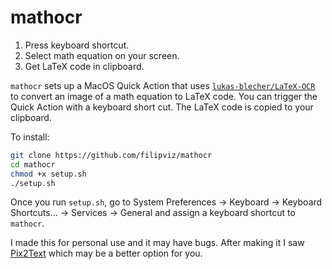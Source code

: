 # mathocr

1. Press keyboard shortcut.
2. Select math equation on your screen.
3. Get LaTeX code in clipboard.

`mathocr` sets up a MacOS Quick Action that uses [`lukas-blecher/LaTeX-OCR`](https://github.com/lukas-blecher/LaTeX-OCR) to convert an image of a math equation to LaTeX code. You can trigger the Quick Action with a keyboard short cut. The LaTeX code is copied to your clipboard.

To install:

```bash
git clone https://github.com/filipviz/mathocr
cd mathocr
chmod +x setup.sh
./setup.sh
```

Once you run `setup.sh`, go to System Preferences -> Keyboard -> Keyboard Shortcuts... -> Services -> General and assign a keyboard shortcut to `mathocr`. 

I made this for personal use and it may have bugs. After making it I saw [Pix2Text](https://github.com/breezedeus/pix2text) which may be a better option for you.
